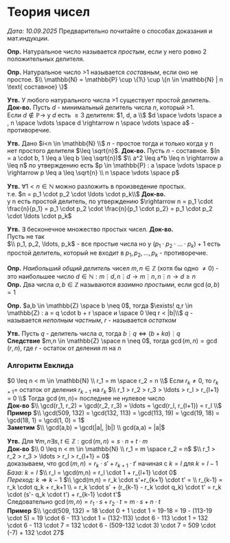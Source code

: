 # Теория чисел
*Дата: 10.09.2025*
Предварительно почитайте о способах доказания и мат.индукции.

**Опр.** Натуральное число называется *простым*, если у него ровно 2 положительных делителя.

**Опр.** Натуральное число >1 называется *составным*, если оно не простое.
$\\ \mathbb{N} = \mathbb{P} \cup \{1\} \cup \{n \in \mathbb{N} | n \text{ составное} \}$

**Утв.** У любого натурального числа >1 существует простой делитель.  
**Док-во.**
Пусть $d$ - минимальный делитель числа $n$, который >1.  
Если $d \notin \mathbb{P} \rightarrow$ у $d$ есть $\geq 3$ делителя: $1, d, a \\$
$d \space \vdots \space a , n \space \vdots \space d \rightarrow n \space \vdots \space a$ - противоречие.

**Утв.** Дано $i<n \in \mathbb{N} \\$ 
$n$ - простое тогда и только когда у n нет простого делителя $\leq \sqrt{n}$.
**Док-во.**
Пусть $n$ - составное. $(n = a \cdot b, 1 \leq a \leq b \leq \sqrt{n})$
$\\ a^2 \leq a*b \leq n \rightarrow a \leq n$
по утверждению есть $p \in \mathbb{P} : a \space \vdots \space p \rightarrow p \leq a \leq \sqrt{n} \\ n \space \vdots \space p$

**Утв.** $\forall 1<n \in \mathbb{N}$ можно разложить в произведение простых.  
т.е. $n = p_1 \cdot p_2 \cdot \ldots \cdot p_k\\$
**Док-во.**  
у n есть простой делитель, по утверждению $\rightarrow n = p_1 \cdot \frac{n}{p_1} = p_1 \cdot p_2 \cdot \frac{n}{p_1 \cdot p_2} = p_1 \cdot p_2 \cdot \ldots \cdot p_k$

**Утв.** $\exists$ бесконечное множество простых чисел.
**Док-во.**  
Пусть не так  
$\\ p_1, p_2, \ldots, p_k$ - все простые числа
но у $(p_1 \cdot p_2 \cdot \ldots \cdot p_k) + 1$ есть простой делитель, который не входит в $p_1, p_2, \ldots, p_k$ - противоречие.

**Опр.** *Наибольший общий делитель* чисел $m,n \in \mathbb{Z}$ (хотя бы одно $\neq 0$) - это наибольшее число $d \in \mathbb{N} : m \vdots d, n \vdots d \rightarrow m \vdots n, n \vdots n \rightarrow d \geq n$  
**Опр.** Два числа $a,b \in \mathbb{Z}$ называются *взаимно простыми*, если $\gcd(a,b) = 1$

**Опр.** $a,b \in \mathbb{Z} \space b \neq 0$, тогда $\exists! q,r \in \mathbb{Z} : a = q \cdot b + r \space и \space 0 \leq r < |b|\\$
$q$ - называется *неполным частным*, $r$ - называется *остатком*

**Утв.** Пусть $q$ - делитель числа $a$, тогда $b \vdots q \Leftrightarrow (b+ka) \vdots q$  
**Следствие** $m,n \in \mathbb{Z} \space n \neq 0$, тогда $\gcd(m,n) = \gcd(r, n)$, где $r$ - остаток от деления $m$ на $n$

### Алгоритм Евклида
$0 \leq n < m \in \mathbb{N} \\ r_1 = m \space r_2 = n \\$
Если $r_k \neq 0$, то $r_{k+1} =$ остаток от деления $r_{k-1}$ на $r_k$
$\\ r_1 > r_2 > r_3 > \ldots > r_l > r_{l+1} = 0 \\$
Тогда $\gcd(m,n) =$ последнее не нулевое число  
**Док-во**
$\\ \gcd(r_1, r_2) = \gcd(r_2, r_3) = \ldots = \gcd(r_l, r_{l+1}) = r_l \\$
**Пример**
$\\ \gcd(509, 132) = \gcd(132, 113) = \gcd(113, 19) = \gcd(19, 18) = \gcd(18, 1) = \gcd(1, 0) = 1$  
**Заметим** 
$\\ \gcd(a,b) = \gcd(|a|, |b|) \\ gcd(a,a) = |a|$

**Утв.** Для $\forall m,n \exists s,t \in \mathbb{Z} : \gcd(m,n) = s \cdot n + t \cdot m$  
**Док-во**
$\\ 0 \leq n < m \in \mathbb{N} \\ r_1 = m \space r_2 = n$
$\\ r_1 > r_2 > r_3 > \ldots > r_l > r_{l+1} = 0$  
доказываем, что $\gcd(m,n) = r_k \cdot s'+r_{k+1} \cdot t'$
начиная с $k = l$ для $k = l-1$  
*База:* $k = l$
$\\ r_l = \gcd(m,n) = r_l \cdot 1 + r_{l+1} \cdot 0$  
*Переход:* $k \Rightarrow k-1$
$\\ \gcd(m,n) = r_k \cdot s'+r_{k+1} \cdot t' = \\ r_{k-1} = r_k \cdot q_k + r_k+1 \\ = r_k \cdot s' + (r_{k-1} - r_k \cdot q_k) \cdot t' = r_k \cdot (s'- q_k \cdot t') + r_{k-1} \cdot t'$  
Следовательно $\gcd(m,n) = r_1 \cdot s + r_2 \cdot t = m \cdot s + n \cdot t$  
**Пример**
$\\ \gcd(509, 132) = 18 \cdot 0 + 1 \cdot 1 = 19-18 = 19 - (113-19 \cdot 5) = 19 \cdot 6 - 113 \cdot 1 = (132-113) \cdot 6 - 113 \cdot 1 = 132 \cdot 6 - 113 \cdot 7 = 132 \cdot 6 - (509-132 \cdot 3) \cdot 7 = 509 \cdot (-7) + 132 \cdot 27$